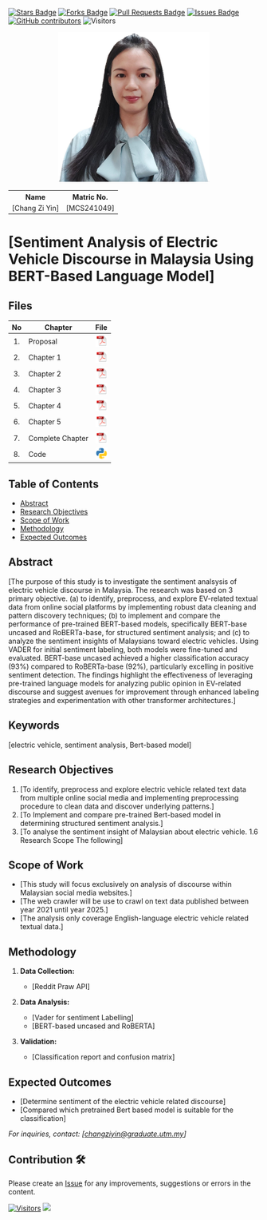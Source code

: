 <a href="https://github.com/drshahizan/research-design/stargazers"><img src="https://img.shields.io/github/stars/drshahizan/research-design" alt="Stars Badge"/></a>
<a href="https://github.com/drshahizan/research-design/network/members"><img src="https://img.shields.io/github/forks/drshahizan/research-design" alt="Forks Badge"/></a>
<a href="https://github.com/drshahizan/research-design/pulls"><img src="https://img.shields.io/github/issues-pr/drshahizan/research-design" alt="Pull Requests Badge"/></a>
<a href="https://github.com/drshahizan/research-design"><img src="https://img.shields.io/github/issues/drshahizan/research-design" alt="Issues Badge"/></a>
<a href="https://github.com/drshahizan/research-design/graphs/contributors"><img alt="GitHub contributors" src="https://img.shields.io/github/contributors/drshahizan/research-design?color=2b9348"></a>
![Visitors](https://api.visitorbadge.io/api/visitors?path=https%3A%2F%2Fgithub.com%2Fdrshahizan%2BDM&labelColor=%23d9e3f0&countColor=%23697689&style=flat)

<p align="center">
  <img height="300px" src="img/img_ChangZiYin.jpg" alt="Profile Image">
</p>

<table align="center">
  <tr>
    <th>Name</th>
    <th>Matric No.</th>
  </tr>
  <tr>
    <td>[Chang Zi Yin]</td>
    <td>[MCS241049]</td>
  </tr>
</table>

# [Sentiment Analysis of Electric Vehicle Discourse in Malaysia Using BERT-Based Language Model]

## Files

| No  | Chapter     |                                                 File |
| :-: | ---------- | :---------------------------------------------------------------------------------------------------: |
|  1.  | Proposal | <a href="proposal/"><img src="img/pdf.svg" width="24px" height="24px"></a> |
|  2.  | Chapter 1 | <a href="c2/"><img src="img/pdf.svg" width="24px" height="24px"></a> |
|  3.  | Chapter 2 | <a href="c2/"><img src="img/pdf.svg" width="24px" height="24px"></a> |
|  4.  | Chapter 3 | <a href="c3/"><img src="img/pdf.svg" width="24px" height="24px"></a> |
|  5.  | Chapter 4 | <a href="c4/"><img src="img/pdf.svg" width="24px" height="24px"></a> |
|  6.  | Chapter 5 | <a href="c5/"><img src="img/pdf.svg" width="24px" height="24px"></a> |
|  7.  | Complete Chapter | <a href="Full Chapter/"><img src="img/pdf.svg" width="24px" height="24px"></a> |
|  8.  | Code | <a href="code"><img src="img/python_icon.png" width="24px" height="24px"></a> |


## Table of Contents
- [Abstract](#abstract)
- [Research Objectives](#research-objectives)
- [Scope of Work](#scope-of-work)
- [Methodology](#methodology)
- [Expected Outcomes](#expected-outcomes)

## Abstract

[The purpose of this study is to investigate the sentiment analsysis of electric vehicle discourse in Malaysia. The research was based on 3 primary objective. (a) to identify, preprocess, and explore EV-related textual data from online social platforms by implementing robust data cleaning and pattern discovery techniques; (b) to implement and compare the performance of pre-trained BERT-based models, specifically BERT-base uncased and RoBERTa-base, for structured sentiment analysis; and (c) to analyze the sentiment insights of Malaysians toward electric vehicles. Using VADER for initial sentiment labeling, both models were fine-tuned and evaluated. BERT-base uncased achieved a higher classification accuracy (93%) compared to RoBERTa-base (92%), particularly excelling in positive sentiment detection. The findings highlight the effectiveness of leveraging pre-trained language models for analyzing public opinion in EV-related discourse and suggest avenues for improvement through enhanced labeling strategies and experimentation with other transformer architectures.]

## Keywords

[electric vehicle, sentiment analysis, Bert-based model]

## Research Objectives

1. [To identify, preprocess and explore electric vehicle related text data from multiple online social media and implementing preprocessing procedure to clean data and discover underlying patterns.]
2. [To Implement and compare pre-trained Bert-based model in determining structured sentiment analysis.]
3. [To analyse the sentiment insight of Malaysian about electric vehicle.
1.6 Research Scope
The following]

## Scope of Work
- [This study will focus exclusively on analysis of discourse within Malaysian social media websites.]
- [The web crawler will be use to crawl on text data published between year 2021 until year 2025.]
- [The analysis only coverage English-language electric vehicle related textual data.]

## Methodology

1. **Data Collection:**
   - [Reddit Praw API]

2. **Data Analysis:**
   - [Vader for sentiment Labelling]
   - [BERT-based uncased and RoBERTA]

3. **Validation:**
   - [Classification report and confusion matrix]

## Expected Outcomes

- [Determine sentiment of the electric vehicle related discourse]
- [Compared which pretrained Bert based model is suitable for the classification]

*For inquiries, contact: [changziyin@graduate.utm.my]*

 




## Contribution 🛠️
Please create an [Issue](https://github.com/drshahizan/research-design/issues) for any improvements, suggestions or errors in the content.

[![Visitors](https://api.visitorbadge.io/api/visitors?path=https%3A%2F%2Fgithub.com%2Fdrshahizan&labelColor=%23697689&countColor=%23555555&style=plastic)](https://visitorbadge.io/status?path=https%3A%2F%2Fgithub.com%2Fdrshahizan)
![](https://hit.yhype.me/github/profile?user_id=81284918)
